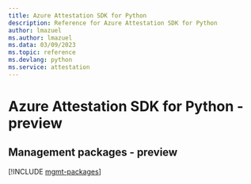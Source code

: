 ```yaml
---
title: Azure Attestation SDK for Python
description: Reference for Azure Attestation SDK for Python
author: lmazuel
ms.author: lmazuel
ms.data: 03/09/2023
ms.topic: reference
ms.devlang: python
ms.service: attestation
---
```

# Azure Attestation SDK for Python - preview

## Management packages - preview
[!INCLUDE [mgmt-packages](attestation-mgmt-index.md)]